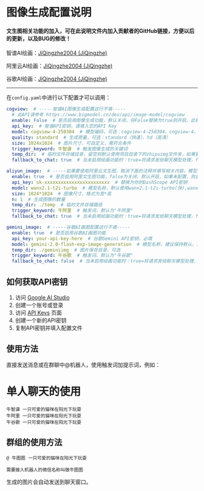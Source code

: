 # 图像生成配置说明
#### 文生图相关功能的加入，可在此说明文件内加入贡献者的GitHub链接，方便以后的更新，以及BUG的修改！



智谱AI绘画：[JiQingzhe2004 (JiQingzhe)](https://github.com/JiQingzhe2004)

阿里云AI绘画：[JiQingzhe2004 (JiQingzhe)](https://github.com/JiQingzhe2004)

谷歌AI绘画：[JiQingzhe2004 (JiQingzhe)](https://github.com/JiQingzhe2004)

------

在`config.yaml`中进行以下配置才可以调用：

```yaml
cogview:  # -----智谱AI图像生成配置这行不填-----
  # 此API请参考 https://www.bigmodel.cn/dev/api/image-model/cogview
  enable: False  # 是否启用图像生成功能，默认关闭，将False替换为true则开启，此模型可和其他模型同时运行。
  api_key:  # 智谱API密钥，请填入您的API Key
  model: cogview-4-250304  # 模型编码，可选：cogview-4-250304、cogview-4、cogview-3-flash
  quality: standard  # 生成质量，可选：standard（快速）、hd（高清）
  size: 1024x1024  # 图片尺寸，可自定义，需符合条件
  trigger_keyword: 牛智谱  # 触发图像生成的关键词
  temp_dir:  # 临时文件存储目录，留空则默认使用项目目录下的zhipuimg文件夹，如果要更改，例如 D:/Pictures/temp 或 /home/user/temp
  fallback_to_chat: true  # 当未启用绘画功能时：true=将请求发给聊天模型处理，false=回复固定的未启用提示信息

aliyun_image:  # -----如果要使用阿里云文生图，取消下面的注释并填写相关内容，模型到阿里云百炼找通义万相-文生图2.1-Turbo-----
  enable: true  # 是否启用阿里文生图功能，false为关闭，默认开启，如果未配置，则会将消息发送给聊天大模型
  api_key: sk-xxxxxxxxxxxxxxxxxxxxxxxx  # 替换为你的DashScope API密钥
  model: wanx2.1-t2i-turbo  # 模型名称，默认使用wanx2.1-t2i-turbo(快),wanx2.1-t2i-plus（中）,wanx-v1（慢），会给用户不同的提示！
  size: 1024*1024  # 图像尺寸，格式为宽*高
  n: 1  # 生成图像的数量
  temp_dir: ./temp  # 临时文件存储路径
  trigger_keyword: 牛阿里  # 触发词，默认为"牛阿里"
  fallback_to_chat: true  # 当未启用绘画功能时：true=将请求发给聊天模型处理，false=回复固定的未启用提示信息

gemini_image:  # -----谷歌AI画图配置这行不填-----
  enable: true  # 是否启用谷歌AI画图功能
  api_key: your-api-key-here  # 谷歌Gemini API密钥，必填
  model: gemini-2.0-flash-exp-image-generation  # 模型名称，建议保持默认，只有这一个模型可以进行绘画
  temp_dir: ./geminiimg  # 图片保存目录，可选
  trigger_keyword: 牛谷歌  # 触发词，默认为"牛谷歌"
  fallback_to_chat: false  # 当未启用绘画功能时：true=将请求发给聊天模型处理，false=回复固定的未启用提示信息
```

## 如何获取API密钥

1. 访问 [Google AI Studio](https://aistudio.google.com/)
2. 创建一个账号或登录
3. 访问 [API Keys](https://aistudio.google.com/app/apikeys) 页面
4. 创建一个新的API密钥
5. 复制API密钥并填入配置文件

## 使用方法

直接发送消息或在群聊中@机器人，使用触发词加提示词，例如：

# 单人聊天的使用
```
牛智谱 一只可爱的猫咪在阳光下玩耍
牛阿里 一只可爱的猫咪在阳光下玩耍
牛谷歌 一只可爱的猫咪在阳光下玩耍
```
## 群组的使用方法
```
@ 牛图图 一只可爱的猫咪在阳光下玩耍

需要接入机器人的微信名称叫做牛图图
```

生成的图片会自动发送到聊天窗口。
